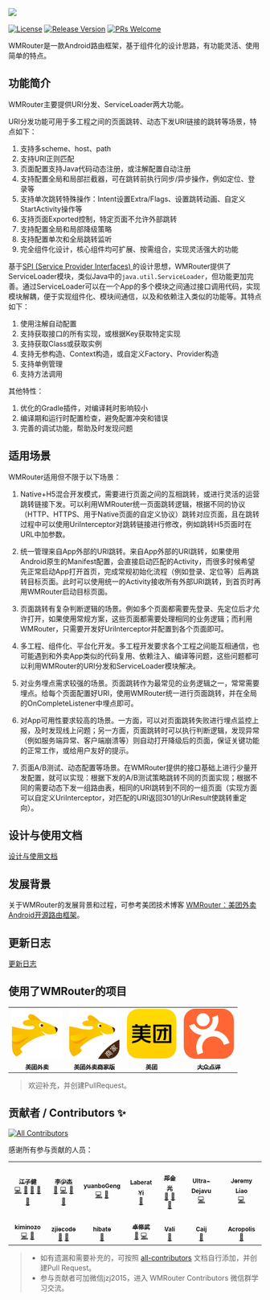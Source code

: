![](docs/images/banner.png)

[![License](https://img.shields.io/badge/License-Apache%202.0-blue.svg)](https://raw.githubusercontent.com/meituan/WMRouter/master/LICENSE)
[![Release Version](https://img.shields.io/badge/release-1.2.0-red.svg)](https://github.com/meituan/WMRouter/releases)
[![PRs Welcome](https://img.shields.io/badge/PRs-welcome-brightgreen.svg)](https://github.com/meituan/WMRouter/pulls)

WMRouter是一款Android路由框架，基于组件化的设计思路，有功能灵活、使用简单的特点。


## 功能简介

WMRouter主要提供URI分发、ServiceLoader两大功能。

URI分发功能可用于多工程之间的页面跳转、动态下发URI链接的跳转等场景，特点如下：

1. 支持多scheme、host、path
2. 支持URI正则匹配
3. 页面配置支持Java代码动态注册，或注解配置自动注册
4. 支持配置全局和局部拦截器，可在跳转前执行同步/异步操作，例如定位、登录等
5. 支持单次跳转特殊操作：Intent设置Extra/Flags、设置跳转动画、自定义StartActivity操作等
6. 支持页面Exported控制，特定页面不允许外部跳转
7. 支持配置全局和局部降级策略
8. 支持配置单次和全局跳转监听
9. 完全组件化设计，核心组件均可扩展、按需组合，实现灵活强大的功能


基于[SPI (Service Provider Interfaces) ](https://docs.oracle.com/javase/tutorial/sound/SPI-intro.html)的设计思想，WMRouter提供了ServiceLoader模块，类似Java中的`java.util.ServiceLoader`，但功能更加完善。通过ServiceLoader可以在一个App的多个模块之间通过接口调用代码，实现模块解耦，便于实现组件化、模块间通信，以及和依赖注入类似的功能等。其特点如下：

1. 使用注解自动配置
2. 支持获取接口的所有实现，或根据Key获取特定实现
3. 支持获取Class或获取实例
4. 支持无参构造、Context构造，或自定义Factory、Provider构造
5. 支持单例管理
6. 支持方法调用


其他特性：

1. 优化的Gradle插件，对编译耗时影响较小
2. 编译期和运行时配置检查，避免配置冲突和错误
3. 完善的调试功能，帮助及时发现问题


## 适用场景

WMRouter适用但不限于以下场景：

1. Native+H5混合开发模式，需要进行页面之间的互相跳转，或进行灵活的运营跳转链接下发。可以利用WMRouter统一页面跳转逻辑，根据不同的协议（HTTP、HTTPS、用于Native页面的自定义协议）跳转对应页面，且在跳转过程中可以使用UriInterceptor对跳转链接进行修改，例如跳转H5页面时在URL中加参数。

2. 统一管理来自App外部的URI跳转。来自App外部的URI跳转，如果使用Android原生的Manifest配置，会直接启动匹配的Activity，而很多时候希望先正常启动App打开首页，完成常规初始化流程（例如登录、定位等）后再跳转目标页面。此时可以使用统一的Activity接收所有外部URI跳转，到首页时再用WMRouter启动目标页面。

3. 页面跳转有复杂判断逻辑的场景。例如多个页面都需要先登录、先定位后才允许打开，如果使用常规方案，这些页面都需要处理相同的业务逻辑；而利用WMRouter，只需要开发好UriInterceptor并配置到各个页面即可。

4. 多工程、组件化、平台化开发。多工程开发要求各个工程之间能互相通信，也可能遇到和外卖App类似的代码复用、依赖注入、编译等问题，这些问题都可以利用WMRouter的URI分发和ServiceLoader模块解决。

5. 对业务埋点需求较强的场景。页面跳转作为最常见的业务逻辑之一，常常需要埋点。给每个页面配置好URI，使用WMRouter统一进行页面跳转，并在全局的OnCompleteListener中埋点即可。

6. 对App可用性要求较高的场景。一方面，可以对页面跳转失败进行埋点监控上报，及时发现线上问题；另一方面，页面跳转时可以执行判断逻辑，发现异常（例如服务端异常、客户端崩溃等）则自动打开降级后的页面，保证关键功能的正常工作，或给用户友好的提示。

6. 页面A/B测试、动态配置等场景。在WMRouter提供的接口基础上进行少量开发配置，就可以实现：根据下发的A/B测试策略跳转不同的页面实现；根据不同的需要动态下发一组路由表，相同的URI跳转到不同的一组页面（实现方面可以自定义UriInterceptor，对匹配的URI返回301的UriResult使跳转重定向）。


## 设计与使用文档

[设计与使用文档](docs/user-manual.md)


## 发展背景

关于WMRouter的发展背景和过程，可参考美团技术博客 [WMRouter：美团外卖Android开源路由框架](https://tech.meituan.com/meituan_waimai_android_open_source_routing_framework.html)。


## 更新日志

[更新日志](CHANGELOG.md)


## 使用了WMRouter的项目

<table>
  <!-- 注意格式：每行7个图标，即每个tr中7个td元素 -->
  <tr>
    <td align="center"><a href="https://waimai.meituan.com/"><img src="docs/logo/meituanwaimai.png" width="100px;" alt=""/><br /><sub><b>美团外卖</b></sub></a></td>
    <td align="center"><a href="https://kd.meituan.com/"><img src="docs/logo/meituanwaimaibusiness.png" width="100px;" alt=""/><br /><sub><b>美团外卖商家版</b></sub></a></td>
    <td align="center"><a href="https://www.meituan.com/"><img src="docs/logo/meituan.png" width="100px;" alt=""/><br /><sub><b>美团</b></sub></a></td>
    <td align="center"><a href="https://www.dianping.com/"><img src="docs/logo/dianping.png" width="100px;" alt=""/><br /><sub><b>大众点评</b></sub></a></td>
  </tr>
</table>

> 欢迎补充，并创建PullRequest。


## 贡献者 / Contributors ✨

<!-- ALL-CONTRIBUTORS-BADGE:START - Do not remove or modify this section -->
[![All Contributors](https://img.shields.io/badge/all_contributors-14-orange.svg?style=flat-square)](#contributors-)
<!-- ALL-CONTRIBUTORS-BADGE:END -->

感谢所有参与贡献的人员：

<!-- ALL-CONTRIBUTORS-LIST:START - Do not remove or modify this section -->
<!-- prettier-ignore-start -->
<!-- markdownlint-disable -->
<table>
  <tr>
    <td align="center"><a href="http://www.paincker.com/"><img src="https://avatars.githubusercontent.com/u/2093721?v=4?s=100" width="100px;" alt=""/><br /><sub><b>江子健</b></sub></a><br /><a href="https://github.com/meituan/WMRouter/commits?author=jzj1993" title="Code">💻</a> <a href="https://github.com/meituan/WMRouter/commits?author=jzj1993" title="Documentation">📖</a> <a href="#ideas-jzj1993" title="Ideas, Planning, & Feedback">🤔</a> <a href="#blog-jzj1993" title="Blogposts">📝</a> <a href="#maintenance-jzj1993" title="Maintenance">🚧</a></td>
    <td align="center"><a href="https://s.joker.li/"><img src="https://avatars.githubusercontent.com/u/2122432?v=4?s=100" width="100px;" alt=""/><br /><sub><b>李少杰</b></sub></a><br /><a href="#ideas-mimers" title="Ideas, Planning, & Feedback">🤔</a> <a href="https://github.com/meituan/WMRouter/commits?author=mimers" title="Code">💻</a> <a href="https://github.com/meituan/WMRouter/pulls?q=is%3Apr+reviewed-by%3Amimers" title="Reviewed Pull Requests">👀</a> <a href="#maintenance-mimers" title="Maintenance">🚧</a></td>
    <td align="center"><a href="https://github.com/yuanboGeng"><img src="https://avatars.githubusercontent.com/u/13827644?v=4?s=100" width="100px;" alt=""/><br /><sub><b>yuanboGeng</b></sub></a><br /><a href="https://github.com/meituan/WMRouter/commits?author=yuanboGeng" title="Code">💻</a> <a href="#ideas-yuanboGeng" title="Ideas, Planning, & Feedback">🤔</a></td>
    <td align="center"><a href="https://github.com/laberat"><img src="https://avatars.githubusercontent.com/u/3307213?v=4?s=100" width="100px;" alt=""/><br /><sub><b>Laberat Yi</b></sub></a><br /><a href="#ideas-laberat" title="Ideas, Planning, & Feedback">🤔</a></td>
    <td align="center"><a href="https://github.com/zhengjinguang"><img src="https://avatars.githubusercontent.com/u/9986394?v=4?s=100" width="100px;" alt=""/><br /><sub><b>郑金光</b></sub></a><br /><a href="https://github.com/meituan/WMRouter/issues?q=author%3Azhengjinguang" title="Bug reports">🐛</a> <a href="https://github.com/meituan/WMRouter/pulls?q=is%3Apr+reviewed-by%3Azhengjinguang" title="Reviewed Pull Requests">👀</a> <a href="#maintenance-zhengjinguang" title="Maintenance">🚧</a></td>
    <td align="center"><a href="https://juejin.im/user/5ccf8b8c6fb9a031f525d89f/posts"><img src="https://avatars.githubusercontent.com/u/5960467?v=4?s=100" width="100px;" alt=""/><br /><sub><b>Ultra-Dejavu</b></sub></a><br /><a href="https://github.com/meituan/WMRouter/commits?author=Leifzhang" title="Code">💻</a></td>
    <td align="center"><a href="https://jeremyliao.github.io/"><img src="https://avatars.githubusercontent.com/u/23290617?v=4?s=100" width="100px;" alt=""/><br /><sub><b>Jeremy Liao</b></sub></a><br /><a href="https://github.com/meituan/WMRouter/commits?author=JeremyLiao" title="Code">💻</a></td>
  </tr>
  <tr>
    <td align="center"><a href="https://github.com/kiminozo"><img src="https://avatars.githubusercontent.com/u/562132?v=4?s=100" width="100px;" alt=""/><br /><sub><b>kiminozo</b></sub></a><br /><a href="https://github.com/meituan/WMRouter/commits?author=kiminozo" title="Code">💻</a> <a href="https://github.com/meituan/WMRouter/issues?q=author%3Akiminozo" title="Bug reports">🐛</a></td>
    <td align="center"><a href="https://github.com/zjiecode"><img src="https://avatars.githubusercontent.com/u/38341983?v=4?s=100" width="100px;" alt=""/><br /><sub><b>zjiecode</b></sub></a><br /><a href="https://github.com/meituan/WMRouter/issues?q=author%3Azjiecode" title="Bug reports">🐛</a> <a href="#maintenance-zjiecode" title="Maintenance">🚧</a></td>
    <td align="center"><a href="https://github.com/hibate"><img src="https://avatars.githubusercontent.com/u/33896942?v=4?s=100" width="100px;" alt=""/><br /><sub><b>hibate</b></sub></a><br /><a href="https://github.com/meituan/WMRouter/issues?q=author%3Ahibate" title="Bug reports">🐛</a></td>
    <td align="center"><a href="https://github.com/Knight-ZXW"><img src="https://avatars.githubusercontent.com/u/11730925?v=4?s=100" width="100px;" alt=""/><br /><sub><b>卓修武</b></sub></a><br /><a href="https://github.com/meituan/WMRouter/issues?q=author%3AKnight-ZXW" title="Bug reports">🐛</a> <a href="https://github.com/meituan/WMRouter/commits?author=Knight-ZXW" title="Code">💻</a></td>
    <td align="center"><a href="https://github.com/zhaoya188"><img src="https://avatars.githubusercontent.com/u/9677761?v=4?s=100" width="100px;" alt=""/><br /><sub><b>Vali</b></sub></a><br /><a href="https://github.com/meituan/WMRouter/commits?author=zhaoya188" title="Documentation">📖</a></td>
    <td align="center"><a href="https://fuckcode.xyz/"><img src="https://avatars.githubusercontent.com/u/8597839?v=4?s=100" width="100px;" alt=""/><br /><sub><b>Caij</b></sub></a><br /><a href="https://github.com/meituan/WMRouter/issues?q=author%3ACaij" title="Bug reports">🐛</a></td>
    <td align="center"><a href="https://github.com/Yellow5A5"><img src="https://avatars.githubusercontent.com/u/12532305?v=4?s=100" width="100px;" alt=""/><br /><sub><b>Acropolis</b></sub></a><br /><a href="https://github.com/meituan/WMRouter/issues?q=author%3AYellow5A5" title="Bug reports">🐛</a></td>
  </tr>
</table>

<!-- markdownlint-restore -->
<!-- prettier-ignore-end -->

<!-- ALL-CONTRIBUTORS-LIST:END -->

> - 如有遗漏和需要补充的，可按照 [all-contributors](https://allcontributors.org/docs/en/cli/overview) 文档自行添加，并创建Pull Request。
> - 参与贡献者可加微信jzj2015，进入 WMRouter Contributors 微信群学习交流。
